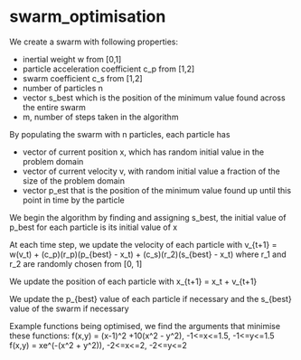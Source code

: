 # swarm_optimisation

We create a swarm with following properties:
- inertial weight w from [0,1]
- particle acceleration coefficient c_p from [1,2]
- swarm coefficient c_s from [1,2]
- number of particles n
- vector s_best which is the position of the minimum value found across the entire swarm
- m, number of steps taken in the algorithm

By populating the swarm with n particles, each particle has
- vector of current position x, which has random initial value in the problem domain
- vector of current velocity v, with random initial value a fraction of the size of the problem domain
- vector p_est that is the position of the minimum value found up until this point in time by the particle

We begin the algorithm by finding and assigning s_best, the initial value of p_best for each particle is its initial
value of x

At each time step, we update the velocity of each particle with
v_{t+1} = w(v_t) + (c_p)(r_p)(p_{best} - x_t) + (c_s)(r_2)(s_{best} - x_t) where r_1 and r_2 are randomly chosen from [0, 1]

We update the position of each particle with
x_{t+1} = x_t + v_{t+1}

We update the p_{best} value of each particle if necessary and the s_{best} value of the swarm if necessary

Example functions being optimised, we find the arguments that minimise these functions:
f(x,y) = (x-1)^2 +10(x^2 - y^2), -1<=x<=1.5, -1<=y<=1.5
f(x,y) = xe^(-(x^2 + y^2)), -2<=x<=2, -2<=y<=2
